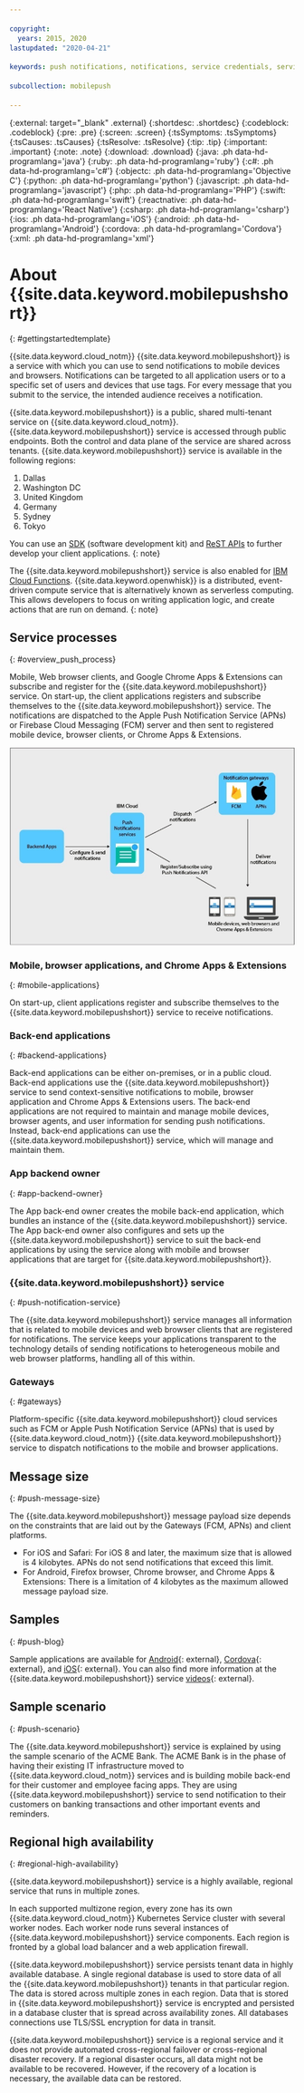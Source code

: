 ```yaml
---

copyright:
  years: 2015, 2020
lastupdated: "2020-04-21"

keywords: push notifications, notifications, service credentials, service processes, push message size, regional high availability

subcollection: mobilepush

---
```


{:external: target="_blank" .external}
{:shortdesc: .shortdesc}
{:codeblock: .codeblock}
{:pre: .pre}
{:screen: .screen}
{:tsSymptoms: .tsSymptoms}
{:tsCauses: .tsCauses}
{:tsResolve: .tsResolve}
{:tip: .tip}
{:important: .important}
{:note: .note}
{:download: .download}
{:java: .ph data-hd-programlang='java'}
{:ruby: .ph data-hd-programlang='ruby'}
{:c#: .ph data-hd-programlang='c#'}
{:objectc: .ph data-hd-programlang='Objective C'}
{:python: .ph data-hd-programlang='python'}
{:javascript: .ph data-hd-programlang='javascript'}
{:php: .ph data-hd-programlang='PHP'}
{:swift: .ph data-hd-programlang='swift'}
{:reactnative: .ph data-hd-programlang='React Native'}
{:csharp: .ph data-hd-programlang='csharp'}
{:ios: .ph data-hd-programlang='iOS'}
{:android: .ph data-hd-programlang='Android'}
{:cordova: .ph data-hd-programlang='Cordova'}
{:xml: .ph data-hd-programlang='xml'}

# About {{site.data.keyword.mobilepushshort}} 
{: #gettingstartedtemplate}

{{site.data.keyword.cloud_notm}} {{site.data.keyword.mobilepushshort}} is a service with which you can use to send notifications to mobile devices and browsers. Notifications can be targeted to all application users or to a specific set of users and devices that use tags. For every message that you submit to the service, the intended audience receives a notification.

{{site.data.keyword.mobilepushshort}} is a public, shared multi-tenant service on {{site.data.keyword.cloud_notm}}. {{site.data.keyword.mobilepushshort}} service is accessed through public endpoints. Both the control and data plane of the service are shared across tenants. {{site.data.keyword.mobilepushshort}} service is available in the following regions: 
1. Dallas 
1. Washington DC
1. United Kingdom
1. Germany
1. Sydney
1. Tokyo


You can use an [SDK](/docs/services/mobilepush?topic=mobilepush-install-sdk) (software development kit) and [ReST APIs](/docs/services/mobilepush?topic=mobilepush-apis-for-push-notifications) to further develop your client applications.
{: note}

The {{site.data.keyword.mobilepushshort}} service is also enabled for [IBM Cloud Functions](https://cloud.ibm.com/docs/openwhisk?topic=cloud-functions-getting-started). {{site.data.keyword.openwhisk}} is a distributed, event-driven compute service that is alternatively known as serverless computing. This allows developers to focus on writing application logic, and create actions that are run on demand.
{: note}

## Service processes
{: #overview_push_process}

Mobile, Web browser clients, and Google Chrome Apps & Extensions can subscribe and register for the {{site.data.keyword.mobilepushshort}} service. On start-up, the client applications registers and subscribe themselves to the {{site.data.keyword.mobilepushshort}} service. The notifications are dispatched to the Apple Push Notification Service (APNs) or Firebase Cloud Messaging (FCM) server and then sent to registered mobile device, browser clients, or Chrome Apps & Extensions.

![Push Overview](images/overview.jpg "Service processes flow for backend apps configuration and sending notifications through the Push notifications service")

### Mobile, browser applications, and Chrome Apps & Extensions
{: #mobile-applications}

On start-up, client applications register and subscribe themselves to the {{site.data.keyword.mobilepushshort}} service to receive notifications.

### Back-end applications
{: #backend-applications}

Back-end applications can be either on-premises, or in a public cloud. Back-end applications use the {{site.data.keyword.mobilepushshort}} service to send context-sensitive notifications to mobile, browser application and Chrome Apps & Extensions users. The back-end applications are not required to maintain and manage mobile devices, browser agents, and user information for sending push notifications. Instead, back-end applications can use the {{site.data.keyword.mobilepushshort}} service, which will manage and maintain them.

### App backend owner
{: #app-backend-owner}

The App back-end owner creates the mobile back-end application, which bundles an instance of the {{site.data.keyword.mobilepushshort}} service. The App back-end owner also configures and sets up the {{site.data.keyword.mobilepushshort}} service to suit the back-end applications by using the service along with mobile and browser applications that are target for {{site.data.keyword.mobilepushshort}}.

### {{site.data.keyword.mobilepushshort}} service
{: #push-notification-service}

The {{site.data.keyword.mobilepushshort}} service manages all information that is related to mobile devices and web browser clients that are registered for notifications. The service keeps your applications transparent to the technology details of sending notifications to heterogeneous mobile and web browser platforms, handling all of this within.

### Gateways
{: #gateways}

Platform-specific {{site.data.keyword.mobilepushshort}} cloud services such as FCM or Apple Push Notification Service (APNs) that is used by {{site.data.keyword.cloud_notm}} {{site.data.keyword.mobilepushshort}} service to dispatch notifications to the mobile and browser applications.

## Message size
{: #push-message-size}

The {{site.data.keyword.mobilepushshort}} message payload size depends on the constraints that are laid out by the Gateways (FCM, APNs) and client platforms. 

- For iOS and Safari: For iOS 8 and later, the maximum size that is allowed is 4 kilobytes. APNs do not send notifications that exceed this limit.
- For Android, Firefox browser, Chrome browser, and Chrome Apps & Extensions: There is a limitation of 4 kilobytes as the maximum allowed message payload size.

## Samples
{: #push-blog}

Sample applications are available for [Android](https://github.com/ibm-bluemix-mobile-services/bms-samples-android-hellopush/){: external}, [Cordova](https://github.com/ibm-bluemix-mobile-services/bms-samples-cordova-hellopush){: external}, and [iOS](https://github.com/ibm-bluemix-mobile-services/bms-samples-swift-hellopush){: external}.
You can also find more information at the {{site.data.keyword.mobilepushshort}} service [videos](https://www.youtube.com/watch?v=1wO30GfiLaI&list=PLzJUGEaRNMfvX7-J6gqczEanWBPiOjEmA){: external}.  

## Sample scenario 
{: #push-scenario}

The {{site.data.keyword.mobilepushshort}} service is explained by using the sample scenario of the ACME Bank. The ACME Bank is in the phase of having their existing IT infrastructure moved to {{site.data.keyword.cloud_notm}} services and is building mobile back-end for their customer and employee facing apps. They are using {{site.data.keyword.mobilepushshort}} service to send notification to their customers on banking transactions and other important events and reminders.

## Regional high availability
{: #regional-high-availability}

{{site.data.keyword.mobilepushshort}} service is a highly available, regional service that runs in multiple zones.

In each supported multizone region, every zone has its own {{site.data.keyword.cloud_notm}} Kubernetes Service cluster with several worker nodes. Each worker node runs several instances of {{site.data.keyword.mobilepushshort}} service components. Each region is fronted by a global load balancer and a web application firewall.

{{site.data.keyword.mobilepushshort}} service persists tenant data in highly available database. A single regional database is used to store data of all the {{site.data.keyword.mobilepushshort}} tenants in that particular region. The data is stored across multiple zones in each region. Data that is stored in {{site.data.keyword.mobilepushshort}} service is encrypted and persisted in a database cluster that is spread across availability zones. All databases connections use TLS/SSL encryption for data in transit. 

{{site.data.keyword.mobilepushshort}} service is a regional service and it does not provide automated cross-regional failover or cross-regional disaster recovery. If a regional disaster occurs, all data might not be available to be recovered. However, if the recovery of a location is necessary, the available data can be restored. 
